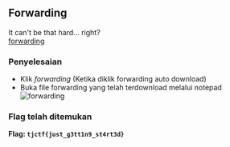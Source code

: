 ## Forwarding

It can't be that hard... right? <br />
[forwarding](https://github.com/desyaapd/TJCTF-2020-baboba/blob/master/Reversing/Forwarding/d9c4527bc1d5c58c1192f00f2e2ff68f84c345fd2522aeee63a0916897197a7a_forwarding) <br />

### Penyelesaian

- Klik _forwarding_ (Ketika diklik forwarding auto download)
- Buka file forwarding yang telah terdownload melalui notepad
![forwarding](https://user-images.githubusercontent.com/26424136/82977424-fc86d280-a00b-11ea-8e98-b0ddf1018b1b.PNG)


### Flag telah ditemukan <br />
<b>Flag: `tjctf{just_g3tt1n9_st4rt3d}` </b>
